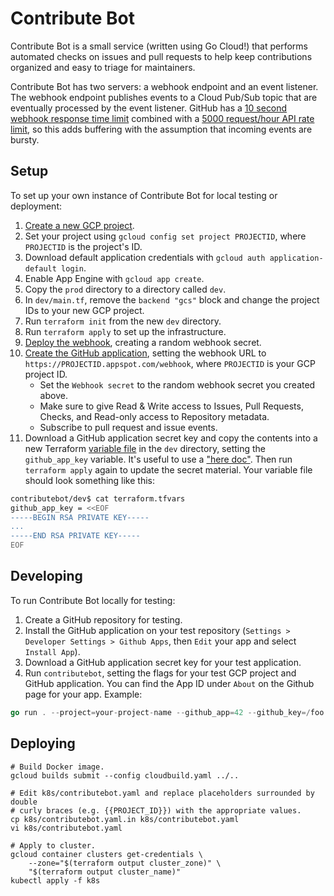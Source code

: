 # Contribute Bot

Contribute Bot is a small service (written using Go Cloud!) that performs
automated checks on issues and pull requests to help keep contributions
organized and easy to triage for maintainers.

Contribute Bot has two servers: a webhook endpoint and an event listener. The
webhook endpoint publishes events to a Cloud Pub/Sub topic that are eventually
processed by the event listener. GitHub has a [10 second webhook response time
limit][github-async] combined with a [5000 request/hour API rate
limit][github-ratelimit], so this adds buffering with the assumption that
incoming events are bursty.

[github-async]: https://developer.github.com/v3/guides/best-practices-for-integrators/#favor-asynchronous-work-over-synchronous
[github-ratelimit]: https://developer.github.com/v3/#rate-limiting

## Setup

To set up your own instance of Contribute Bot for local testing or deployment:

1.  [Create a new GCP project][].
1.  Set your project using `gcloud config set project PROJECTID`, where
    `PROJECTID` is the project's ID.
1.  Download default application credentials with `gcloud auth
    application-default login`.
1.  Enable App Engine with `gcloud app create`.
1.  Copy the `prod` directory to a directory called `dev`.
1.  In `dev/main.tf`, remove the `backend "gcs"` block and change the project
    IDs to your new GCP project.
1.  Run `terraform init` from the new `dev` directory.
1.  Run `terraform apply` to set up the infrastructure.
1.  [Deploy the webhook][], creating a random webhook secret.
1.  [Create the GitHub application][], setting the webhook URL to
    `https://PROJECTID.appspot.com/webhook`, where `PROJECTID` is your GCP
    project ID.
    *  Set the `Webhook secret` to the random webhook secret you created above.
    *  Make sure to give Read &amp; Write access to Issues, Pull
    Requests, Checks, and Read-only access to Repository metadata.
    *  Subscribe to pull request and issue events.
1.  Download a GitHub application secret key and copy the contents into a new
    Terraform [variable file][] in the `dev` directory, setting the
    `github_app_key` variable. It's useful to use a ["here doc"][]. Then run
    `terraform apply` again to update the secret material. Your variable file
    should look something like this:

```bash
contributebot/dev$ cat terraform.tfvars
github_app_key = <<EOF
-----BEGIN RSA PRIVATE KEY-----
...
-----END RSA PRIVATE KEY-----
EOF
```

[Create a new GCP project]: https://console.cloud.google.com/projectcreate
[Create the GitHub application]: https://github.com/settings/apps/new
[Deploy the webhook]: webhook/README.md
["here doc"]: https://www.terraform.io/docs/configuration/syntax.html
[variable file]: https://www.terraform.io/docs/configuration/variables.html#variable-files

## Developing

To run Contribute Bot locally for testing:

1.  Create a GitHub repository for testing.
1.  Install the GitHub application on your test repository
    (`Settings > Developer Settings > Github Apps`, then `Edit` your app and
    select `Install App`).
1.  Download a GitHub application secret key for your test application.
1.  Run `contributebot`, setting the flags for your test GCP project and GitHub
    application. You can find the App ID under `About` on the Github page for
    your app. Example:

```go
go run . --project=your-project-name --github_app=42 --github_key=/foo.pem
```

## Deploying

```shell
# Build Docker image.
gcloud builds submit --config cloudbuild.yaml ../..

# Edit k8s/contributebot.yaml and replace placeholders surrounded by double
# curly braces (e.g. {{PROJECT_ID}}) with the appropriate values.
cp k8s/contributebot.yaml.in k8s/contributebot.yaml
vi k8s/contributebot.yaml

# Apply to cluster.
gcloud container clusters get-credentials \
    --zone="$(terraform output cluster_zone)" \
    "$(terraform output cluster_name)"
kubectl apply -f k8s
```
